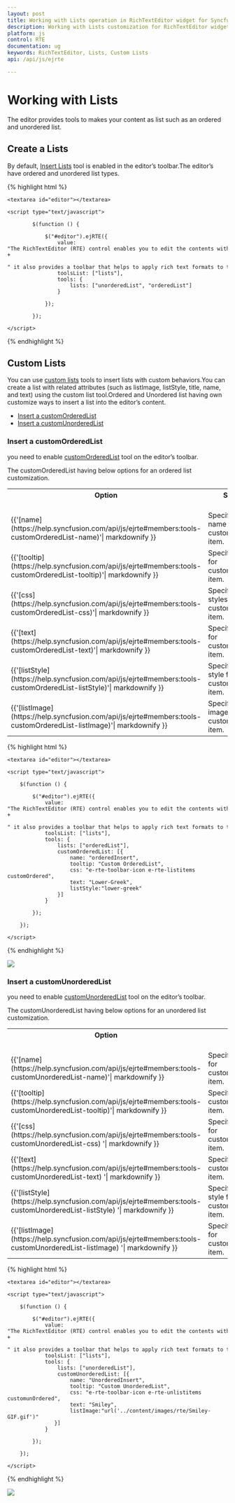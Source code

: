 ```yaml
---
layout: post
title: Working with Lists operation in RichTextEditor widget for Syncfusion Essential JS
description: Working with Lists customization for RichTextEditor widget
platform: js
control: RTE
documentation: ug
keywords: RichTextEditor, Lists, Custom Lists
api: /api/js/ejrte

---
```

# Working with Lists

The editor provides tools to makes your content as list such as an ordered and unordered list.

## Create a Lists

By default, [Insert Lists](https://help.syncfusion.com/api/js/ejrte#members:tools-lists) tool is enabled in the editor’s toolbar.The editor’s have ordered and unordered list types.

{% highlight html %}

    <textarea id="editor"></textarea>

    <script type="text/javascript">

            $(function () {

                $("#editor").ejRTE({
                    value: "The RichTextEditor (RTE) control enables you to edit the contents with insert table and images," +
                    " it also provides a toolbar that helps to apply rich text formats to the content entered in the TextArea.",
                    toolsList: ["lists"],
                    tools: {
                        lists: ["unorderedList", "orderedList"]
                    }

                });

            });

    </script>
{% endhighlight %}

## Custom Lists

You can use [custom lists](https://help.syncfusion.com/api/js/ejrte#members:tools-customOrderedList) tools to insert lists with custom behaviors.You can create a list with related attributes (such as listImage, listStyle, title, name, and text) using the custom list tool.Ordered and Unordered list having own customize ways to insert a list into the editor’s content.

* [Insert a customOrderedList](#insert-a-customOrderedList)
* [Insert a customUnorderedList](#insert-a-customUnorderedList)  


### Insert a customOrderedList

you need to enable [customOrderedList](https://help.syncfusion.com/api/js/ejrte#members:tools-customOrderedList) tool on the editor’s toolbar.

The customOrderedList having below options for an ordered list customization.
<table>
<tr>
<th>
Option<br/><br/></th><th>
Summary<br/><br/></th></tr>
<tr><td>{{'[name](https://help.syncfusion.com/api/js/ejrte#members:tools-customOrderedList-name)'| markdownify }} </td><td>Specifies the name for customOrderedList item.</td></tr>
<tr><td>{{'[tooltip](https://help.syncfusion.com/api/js/ejrte#members:tools-customOrderedList-tooltip)'| markdownify }} </td><td>Specifies the title for customOrderedList item.</td></tr>
<tr><td>{{'[css](https://help.syncfusion.com/api/js/ejrte#members:tools-customOrderedList-css)'| markdownify }} </td><td>Specifies the styles for customOrderedList item.</td></tr>
<tr><td>{{'[text](https://help.syncfusion.com/api/js/ejrte#members:tools-customOrderedList-text)'| markdownify }} </td><td>Specifies the text for customOrderedList item.</td></tr>
<tr><td>{{'[listStyle](https://help.syncfusion.com/api/js/ejrte#members:tools-customOrderedList-listStyle)'| markdownify }} </td><td>Specifies the list style for customOrderedList item.</td></tr>
<tr><td>{{'[listImage](https://help.syncfusion.com/api/js/ejrte#members:tools-customOrderedList-listImage)'| markdownify }} </td><td>Specifies the image for customOrderedList item.</td></tr>
</table>


{% highlight html %}

    <textarea id="editor"></textarea>

    <script type="text/javascript">

        $(function () {

            $("#editor").ejRTE({
                value: "The RichTextEditor (RTE) control enables you to edit the contents with insert table and images," +
                " it also provides a toolbar that helps to apply rich text formats to the content entered in the TextArea.",
                toolsList: ["lists"],
                tools: {
                    lists: ["orderedList"],
                    customOrderedList: [{
                        name: "orderedInsert",
                        tooltip: "Custom OrderedList",
                        css: "e-rte-toolbar-icon e-rte-listitems customOrdered",
	                    text: "Lower-Greek",
                        listStyle:"lower-greek"
                    }]
                }

            });

        });

    </script>
{% endhighlight %}

![](WorkingwithLists_images/ordered.png)

### Insert a customUnorderedList

you need to enable [customUnorderedList](https://help.syncfusion.com/api/js/ejrte#members:tools-customUnorderedList) tool on the editor’s toolbar.

The customUnorderedList having below options for an unordered list customization.

<table>
<tr>
<th>
Option<br/><br/></th><th>
Summary<br/><br/></th></tr>
<tr>
<td>
{{'[name](https://help.syncfusion.com/api/js/ejrte#members:tools-customUnorderedList-name)'| markdownify }} 
</td><td>Specifies the name for customUnorderedList item.</td></tr>
<tr><td> {{'[tooltip](https://help.syncfusion.com/api/js/ejrte#members:tools-customUnorderedList-tooltip)'| markdownify }} </td><td>Specifies the title for customUnorderedList item.</td></tr>
<tr><td> {{'[css](https://help.syncfusion.com/api/js/ejrte#members:tools-customUnorderedList-css) '| markdownify }} </td><td>Specifies the styles for customUnorderedList item.</td></tr>
<tr><td> {{'[text](https://help.syncfusion.com/api/js/ejrte#members:tools-customUnorderedList-text) '| markdownify }} </td><td>Specifies the text for customUnorderedList item.</td></tr>
<tr><td> {{'[listStyle](https://help.syncfusion.com/api/js/ejrte#members:tools-customUnorderedList-listStyle) '| markdownify }} </td><td>Specifies the list style for customUnorderedList item.</td></tr>
<tr><td> {{'[listImage](https://help.syncfusion.com/api/js/ejrte#members:tools-customUnorderedList-listImage) '| markdownify }} </td><td>Specifies the image for customUnorderedList item.</td></tr>
</table>

{% highlight html %}

    <textarea id="editor"></textarea>

    <script type="text/javascript">

        $(function () {

            $("#editor").ejRTE({
                value: "The RichTextEditor (RTE) control enables you to edit the contents with insert table and images," +
                " it also provides a toolbar that helps to apply rich text formats to the content entered in the TextArea.",
                toolsList: ["lists"],
                tools: {
                    lists: ["unorderedList"],
                    customUnorderedList: [{
                        name: "UnorderedInsert",
                        tooltip: "Custom UnorderedList",
                        css: "e-rte-toolbar-icon e-rte-unlistitems customunOrdered",
	                    text: "Smiley",
                        listImage:"url('../content/images/rte/Smiley-GIF.gif')"                   
                   }]    
                }

            });

        });

    </script>
{% endhighlight %}

![](WorkingwithLists_images/unordered.png)

